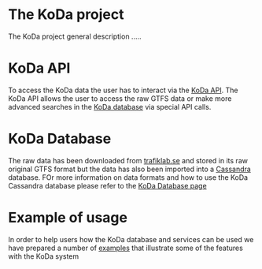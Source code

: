 # The KoDa project

The KoDa project general description .....

# KoDa API

To access the KoDa data the user has to interact via the [KoDa API](./KoDaAPI.md).  The KoDa API allows the user to access the raw GTFS data or make more advanced searches in the [KoDa database](./KoDaDatabase.md) via special API calls.

# KoDa Database

The raw data has been downloaded from [trafiklab.se](https://www.trafiklab.se/) and stored in its raw original GTFS format but the data has also been imported into a [Cassandra](https://cassandra.apache.org/) database. FOr more information on data formats and how to use the KoDa Cassandra database please refer to the [KoDa Database page](./KoDaDatabase.md) 

# Example of usage

In order to help users how the KoDa database and services can be used we have prepared a number of [examples](./examples.md) that illustrate some of the features with the KoDa system  